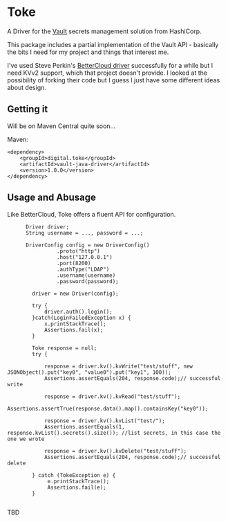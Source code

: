 Toke
=================
A Driver for the [Vault](https://www.vaultproject.io/) secrets management solution from HashiCorp.

This package includes a partial implementation of the Vault API - basically the bits I need for
my project and things that interest me. 

I've used Steve Perkin's [BetterCloud driver](https://github.com/BetterCloud/vault-java-driver) 
successfully for a while but I need KVv2 support, which that project doesn't provide. I looked at 
the possibility of forking their code but I guess I just have some different ideas about design.


Getting it
---------------------

Will be on Maven Central quite soon...

Maven:
```
<dependency>
   	<groupId>digital.toke</groupId>
	<artifactId>vault-java-driver</artifactId>
	<version>1.0.0</version>
</dependency>
```

Usage and Abusage
---------------------

Like BetterCloud, Toke offers a fluent API for configuration. 

```
	  Driver driver;
	  String username = ..., password = ...;
	  
      DriverConfig config = new DriverConfig()
				.proto("http")
				.host("127.0.0.1")
				.port(8200)
				.authType("LDAP")
				.username(username)
				.password(password);
		
		driver = new Driver(config);
		
		try {
		    driver.auth().login();
		}catch(LoginFailedException x) {
			x.printStackTrace();
			Assertions.fail(x);
		}
		
		Toke response = null;
		try {
		
			response = driver.kv().kvWrite("test/stuff", new JSONObject().put("key0", "value0").put("key1", 100));
			Assertions.assertEquals(204, response.code);// successful write
			
			response = driver.kv().kvRead("test/stuff");
			Assertions.assertTrue(response.data().map().containsKey("key0"));
			
			response = driver.kv().kvList("test/");
			Assertions.assertEquals(1, response.kvList().secrets().size()); //list secrets, in this case the one we wrote
			
			response = driver.kv().kvDelete("test/stuff");
			Assertions.assertEquals(204, response.code);// successful delete
			
		} catch (TokeException e) {
			 e.printStackTrace();
			 Assertions.fail(e);
		}
		
```


TBD